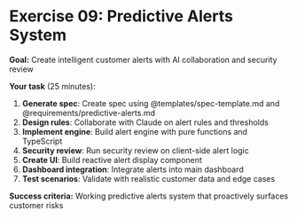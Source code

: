 # Exercise 09: Predictive Alerts System

**Goal:** Create intelligent customer alerts with AI collaboration and security review

**Your task** (25 minutes):
1. **Generate spec**: Create spec using @templates/spec-template.md and @requirements/predictive-alerts.md
2. **Design rules**: Collaborate with Claude on alert rules and thresholds
3. **Implement engine**: Build alert engine with pure functions and TypeScript
4. **Security review**: Run security review on client-side alert logic
5. **Create UI**: Build reactive alert display component
6. **Dashboard integration**: Integrate alerts into main dashboard
7. **Test scenarios**: Validate with realistic customer data and edge cases

**Success criteria:** Working predictive alerts system that proactively surfaces customer risks
